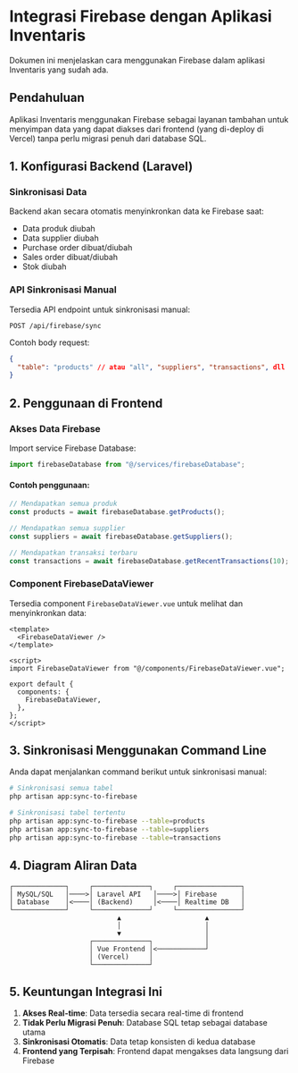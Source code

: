 # Integrasi Firebase dengan Aplikasi Inventaris

Dokumen ini menjelaskan cara menggunakan Firebase dalam aplikasi Inventaris yang sudah ada.

## Pendahuluan

Aplikasi Inventaris menggunakan Firebase sebagai layanan tambahan untuk menyimpan data yang dapat diakses dari frontend (yang di-deploy di Vercel) tanpa perlu migrasi penuh dari database SQL.

## 1. Konfigurasi Backend (Laravel)

### Sinkronisasi Data

Backend akan secara otomatis menyinkronkan data ke Firebase saat:

- Data produk diubah
- Data supplier diubah
- Purchase order dibuat/diubah
- Sales order dibuat/diubah
- Stok diubah

### API Sinkronisasi Manual

Tersedia API endpoint untuk sinkronisasi manual:

```http
POST /api/firebase/sync
```

Contoh body request:

```json
{
  "table": "products" // atau "all", "suppliers", "transactions", dll
}
```

## 2. Penggunaan di Frontend

### Akses Data Firebase

Import service Firebase Database:

```javascript
import firebaseDatabase from "@/services/firebaseDatabase";
```

#### Contoh penggunaan:

```javascript
// Mendapatkan semua produk
const products = await firebaseDatabase.getProducts();

// Mendapatkan semua supplier
const suppliers = await firebaseDatabase.getSuppliers();

// Mendapatkan transaksi terbaru
const transactions = await firebaseDatabase.getRecentTransactions(10);
```

### Component FirebaseDataViewer

Tersedia component `FirebaseDataViewer.vue` untuk melihat dan menyinkronkan data:

```vue
<template>
  <FirebaseDataViewer />
</template>

<script>
import FirebaseDataViewer from "@/components/FirebaseDataViewer.vue";

export default {
  components: {
    FirebaseDataViewer,
  },
};
</script>
```

## 3. Sinkronisasi Menggunakan Command Line

Anda dapat menjalankan command berikut untuk sinkronisasi manual:

```bash
# Sinkronisasi semua tabel
php artisan app:sync-to-firebase

# Sinkronisasi tabel tertentu
php artisan app:sync-to-firebase --table=products
php artisan app:sync-to-firebase --table=suppliers
php artisan app:sync-to-firebase --table=transactions
```

## 4. Diagram Aliran Data

```
┌─────────────┐     ┌──────────────┐     ┌────────────────┐
│ MySQL/SQL   │────>│ Laravel API   │────>│ Firebase      │
│ Database    │<────│ (Backend)     │<────│ Realtime DB   │
└─────────────┘     └──────────────┘     └────────────────┘
                           ▲                     ▲
                           │                     │
                           ▼                     │
                    ┌──────────────┐             │
                    │ Vue Frontend │<────────────┘
                    │ (Vercel)     │
                    └──────────────┘
```

## 5. Keuntungan Integrasi Ini

1. **Akses Real-time**: Data tersedia secara real-time di frontend
2. **Tidak Perlu Migrasi Penuh**: Database SQL tetap sebagai database utama
3. **Sinkronisasi Otomatis**: Data tetap konsisten di kedua database
4. **Frontend yang Terpisah**: Frontend dapat mengakses data langsung dari Firebase
